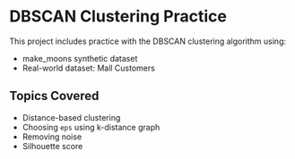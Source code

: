 # DBSCAN Clustering Practice

This project includes practice with the DBSCAN clustering algorithm using:

-  make_moons synthetic dataset
-  Real-world dataset: Mall Customers

## Topics Covered

- Distance-based clustering
- Choosing `eps` using k-distance graph
- Removing noise
- Silhouette score
